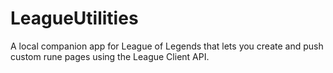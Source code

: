 # LeagueUtilities
A local companion app for League of Legends that lets you create and push custom rune pages using the League Client API.
